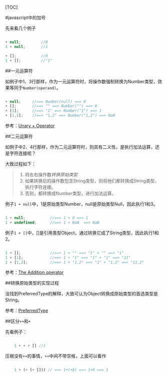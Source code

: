
[TOC]

#javascript中的加号


先来看几个例子

````javascript

+ null;			//0
1 + null;		//1

+ [];  			//0
1 + []; 		//"1"

`````

##一元运算符

如例子中1、3行那样，作为一元运算符时，将操作数强制转换为Number类型，效果等同于`Number(operand)`。

````javascript

+ null;		//==> Number(null) ==> 0
+ [];		//==> "" ==> Number("") ==> 0
+ [1];		//==> "1" ==> Number("1") ==> 1
+ [1,2];	//==> "1,2" ==> Number("1,2") ==> NaN

`````

参考：[Unary + Operator](http://www.ecma-international.org/ecma-262/6.0/#sec-unary-plus-operator)

##二元运算符

如例子中2、4行那样，作为二元运算符时，则具有二义性，是执行加法运算，还是字符连接呢？

大致过程如下：
>1. 将左右操作数*转换原始类型*
>2. 如果转换后的操作数包含String类型，则将他们都转换成String类型，执行字符连接。
>3. 否则，都转换成Number类型，进行加法运算。

例子`1 + null`中，1是原始类型Number，null是原始类型Null，因此执行1和3。

````javascript

1 + null;			//==> 1 + 0	==> 1
1 + undefined;		//==> 1 + NaN  ==> NaN

`````

例子`1 + []`中，[]是引用类型Object，通过转换它成了String类型，因此执行1和2。

````javascript

1 + []; 			//==> 1 + "" ==> "1" + "" ==> "1"
1 + [1]; 			//==> 1 + "1" ==> "1" + "1" ==> "11"
1 + [1,2]; 			//==> 1 + "1,2" ==> "1" + "1,2" ==> "11,2"

`````

参考：[The Addition operator](http://www.ecma-international.org/ecma-262/6.0/#sec-addition-operator-plus)

##转换原始类型的实现过程

没找到PreferredType的解释，大致可认为Object转换成原始类型的首选类型是String。

参考：[PreferredType](http://www.ecma-international.org/ecma-262/6.0/#sec-toprimitive)

##区分`++`和`+`

先看例子：

````javascript

	1 + + + [] //1

````

压根没有`++`的事情，`++`中间不带空格，上面可以看作

````javascript

	1 + (+ (+ [])) // ==> 1+(+0) ==> 1+0 ==> 1 

````
